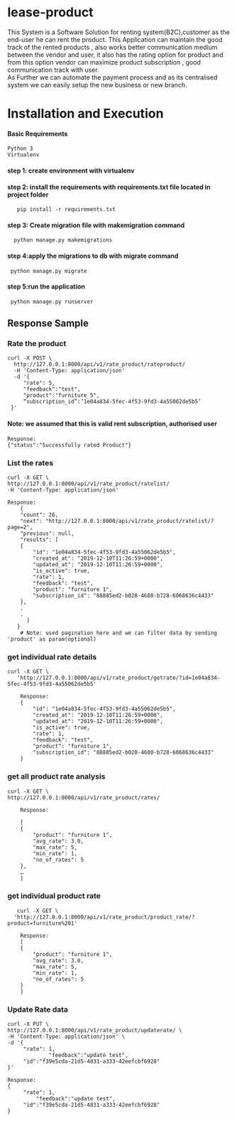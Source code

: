 # lease-product
   This System is a Software Solution for renting system(B2C),customer as the end-user he can rent the product. This Application can maintain the good track of the rented products , also works better communication medium between the vendor and user, it also has the  rating option for product and from this option vendor can  maximize product subscription , good communication track with user.\
   As Further we can automate the payment process and as its centralised system we can easily setup the new business or new branch.

# Installation and Execution
#### Basic Requirements

	Python 3
	Virtualenv

#### step 1: create environment with virtualenv

#### step 2: install the requirements with requirements.txt file located in project folder

       pip install -r requirements.txt
       
#### step 3: Create migration file with makemigration command

      python manage.py makemigrations

#### step 4:apply the migrations to db with migrate command
    
     python manage.py migrate
     
#### step 5:run the application

     python manage.py runserver
   
## Response Sample
 ### Rate the product
 
	curl -X POST \
	  http://127.0.0.1:8000/api/v1/rate_product/rateproduct/ 
	  -H 'Content-Type: application/json' 
	  -d '{
		 "rate": 5,
		 "feedback":"test",
		 "product":"furniture 5",
		 “subscription_id”:’1e04a834-5fec-4f53-9fd3-4a55062de5b5’
	 }'
 #### Note: we assumed that this is valid rent subscription, authorised user

    Response:
    {"status":"Successfully rated Product"}

### List the rates

  	curl -X GET \
  	http://127.0.0.1:8000/api/v1/rate_product/ratelist/ 
  	-H 'Content-Type: application/json'

	Response:
	    {
	    "count": 26,
	    "next": "http://127.0.0.1:8000/api/v1/rate_product/ratelist/?page=2",
	    "previous": null,
	    "results": [
		{
		    "id": "1e04a834-5fec-4f53-9fd3-4a55062de5b5",
		    "created_at": "2019-12-10T11:26:59+0000",
		    "updated_at": "2019-12-10T11:26:59+0000",
		    "is_active": true,
		    "rate": 1,
		    "feedback": "test",
		    "product": "furniture 1",
		    "subscription_id": "88885ed2-b028-4680-b728-6068636c4433"
		},
		.
		.
	      ]
	   }
        # Note: used pagination here and we can filter data by sending 'product' as param(optional)
### get individual rate details
	
	curl -X GET \
       'http://127.0.0.1:8000/api/v1/rate_product/getrate/?id=1e04a834-5fec-4f53-9fd3-4a55062de5b5'

        Response:
        {
            "id": "1e04a834-5fec-4f53-9fd3-4a55062de5b5",
            "created_at": "2019-12-10T11:26:59+0000",
            "updated_at": "2019-12-10T11:26:59+0000",
            "is_active": true,
            "rate": 1,
            "feedback": "test",
            "product": "furniture 1",
            "subscription_id": "88885ed2-b028-4680-b728-6068636c4433"
        }
### get all product rate analysis

	curl -X GET \
	http://127.0.0.1:8000/api/v1/rate_product/rates/

	    Response:

	    [
		{
		    "product": "furniture 1",
		    "avg_rate": 3.0,
		    "max_rate": 5,
		    "min_rate": 1,
		    "no_of_rates": 5
		},
	    …
	    ]



### get individual product rate

	   curl -X GET \
	  'http://127.0.0.1:8000/api/v1/rate_product/product_rate/?product=furniture%201'

	    Response:
	    [
		{
		    "product": "furniture 1",
		    "avg_rate": 3.0,
		    "max_rate": 5,
		    "min_rate": 1,
		    "no_of_rates": 5
		}
	    ]

### Update Rate data

	curl -X PUT \
  	http://127.0.0.1:8000/api/v1/rate_product/updaterate/ \
  	-H 'Content-Type: application/json' \
  	-d '{
		 "rate": 1,
                 "feedback":"update test",
		 "id":"f39e5cda-21d5-4831-a333-42eefcbf6928"
 	}'

    Response:
    {
		 "rate": 1,
         	 "feedback":"update test",
		 "id":"f39e5cda-21d5-4831-a333-42eefcbf6928"
 	}

